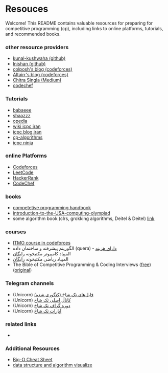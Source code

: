 # Resouces

Welcome! This README contains valuable resources for preparing for competitive programming (cp), including links to online platforms, tutorials, and recommended books.

### other resource providers
* [kunal-kushwaha (github)](https://github.com/kunal-kushwaha/Competitive-Programming-Resources)
* [lnishan (github)](https://github.com/lnishan/awesome-competitive-programming)
* [colposh's blog (codeforces)](https://codeforces.com/blog/entry/109430)
* [Altairr's blog (codeforces)](https://codeforces.com/blog/entry/111622)
* [Chitra Singla (Medium)](https://medium.com/codess-cafe/the-ultimate-guide-to-competitive-programming-7bde37b70f45)
* [codechef](https://www.codechef.com/resources-for-competitive-programming)

### Tutorials
* [babaeee](https://babaeee.ir/)
* [shaazzz](https://shaazzz.ir/)
* [opedia](https://opedia.ir/)
* [wiki icpc iran](https://wiki.icpc.ir/)
* [icpc blog iran](https://icpc.blog.ir/)
* [cp-algorithms](https://cp-algorithms.com/)
* [icpc ninja](https://icpc.ninja/)

### online Platforms
* [Codeforces](https://codeforces.com/)
* [LeetCode](https://leetcode.com/)
* [HackerRank](https://www.hackerrank.com/)
* [CodeChef](https://www.codechef.com/)

### books
* [competetive programming handbook](https://github.com/ctrl-alt-Defeat-icpc/resource/releases/download/dl/cp-handbook.pdf)
* [introduction-to-the-USA-computing-olympiad](https://github.com/ctrl-alt-Defeat-icpc/resource/releases/download/dl/introduction-to-the-USA-computing-olympiad.pdf)
* some algorithm book (clrs, grokking algorithms, Deitel & Deitel) [link](https://github.com/EnAnsari/algorithm-hsu#%D8%AF%D8%A7%D9%86%D9%84%D9%88%D8%AF-%D8%A8%D8%A7%DA%A9%D8%B3-%DA%A9%D8%AA%D8%A7%D8%A8)

### courses
* [ITMO course in codeforces](https://codeforces.com/edu/course/2)
* الگوریتم پیشرفته و ساختمان داده (quera) - [دارای هزینه](https://quera.org/college/landpage/3016/data-structures-and-algorithmic-thinking)
* المپیاد کامپیوتر مکتبخونه [رایگان](https://maktabkhooneh.org/learn/computer/)
* المپیاد ریاضی مکتبخونه [رایگان](https://maktabkhooneh.org/learn/olympic-math/)
* The Bible of Competitive Programming & Coding Interviews ([free](https://downloadly.ir/elearning/video-tutorials/the-bible-of-competitive-programming-coding-interviews-2/)) ([original](https://www.udemy.com/course/the-bible-of-algorithms-and-interview-questions/?couponCode=LEARNNOWPLANS))
  
### Telegram channels
* (Unicorn) [فایل‌های تک شاخ (کتگوری شده)](https://t.me/OlyTakShakh_gp)
* (Unicorn) [کانال اصلی تک شاخ](https://t.me/OlyTakShakh)
* (Unicorn) [دوره گراف تک شاخ](https://t.me/OlyTakShakhGraph)
* (Unicorn) [آپارات تک شاخ](https://www.aparat.com/OlyTakShakh)

### related links
* []()

### Additional Resources
* [Big-O Cheat Sheet](https://www.bigocheatsheet.com/)
* [data structure and algorithm visualize](https://visualgo.net/en)
